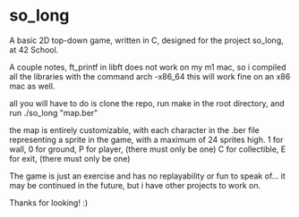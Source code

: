 # so_long
A basic 2D top-down game, written in C, designed for the project so_long, at 42 School.

A couple notes, ft_printf in libft does not work on my m1 mac, so i compiled all the libraries with the command arch -x86_64
this will work fine on an x86 mac as well.

all you will have to do is clone the repo, run make in the root directory, and run ./so_long "map.ber"

the map is entirely customizable, with each character in the .ber file representing a sprite in the game,
with a maximum of 24 sprites high.
1 for wall,
0 for ground,
P for player, (there must only be one)
C for collectible,
E for exit, (there must only be one)

The game is just an exercise and has no replayability or fun to speak of... it may be continued in the future, but i have
other projects to work on.

Thanks for looking! :)
